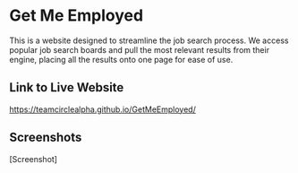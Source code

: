 # Get Me Employed

This is a website designed to streamline the job search process.
We access popular job search boards and pull the most relevant
results from their engine, placing all the results onto one page
for ease of use.

## Link to Live Website

https://teamcirclealpha.github.io/GetMeEmployed/

## Screenshots

\[Screenshot\]